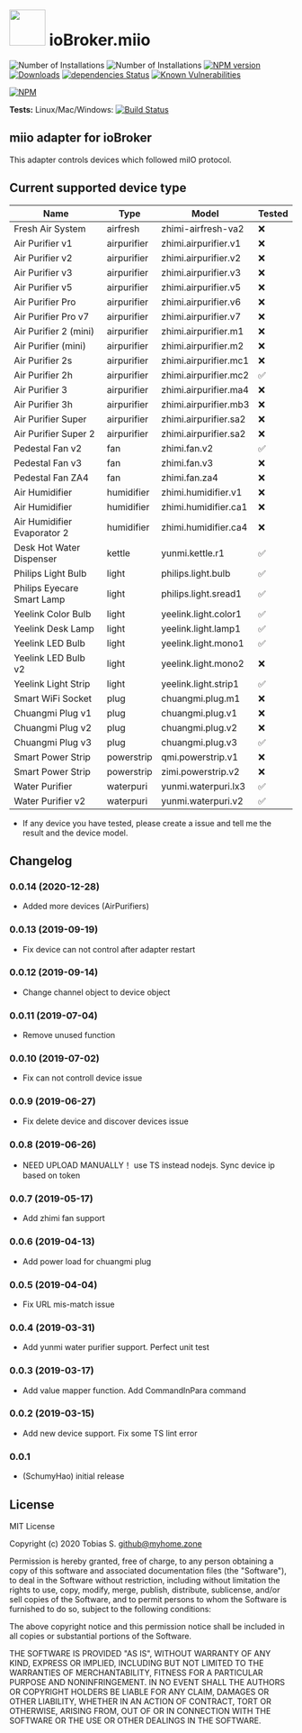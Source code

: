 <h1>
    <img src="admin/miio.png" width="64"/>
    ioBroker.miio
</h1>

![Number of Installations](http://iobroker.live/badges/miio-installed.svg) 
![Number of Installations](http://iobroker.live/badges/miio-stable.svg) 
[![NPM version](http://img.shields.io/npm/v/iobroker.miio.svg)](https://www.npmjs.com/package/iobroker.miio)
[![Downloads](https://img.shields.io/npm/dm/iobroker.miio.svg)](https://www.npmjs.com/package/iobroker.miio)
[![dependencies Status](https://status.david-dm.org/gh/dontobi/iobroker.miio.svg)](https://david-dm.org/dontobi/iobroker.miio)
[![Known Vulnerabilities](https://snyk.io/test/github/dontobi/ioBroker.miio/badge.svg)](https://snyk.io/test/github/dontobi/ioBroker.miio)

[![NPM](https://nodei.co/npm/iobroker.miio.png?downloads=true)](https://nodei.co/npm/iobroker.miio/)

**Tests:** Linux/Mac/Windows: [![Build Status](https://travis-ci.com/dontobi/ioBroker.miio.svg?branch=master)](https://travis-ci.com/dontobi/ioBroker.miio)

## miio adapter for ioBroker

This adapter controls devices which followed miIO protocol.

## Current supported device type

| Name                        | Type        | Model                 | Tested |
|---|---|---|---|
| Fresh Air System            | airfresh    | zhimi-airfresh-va2    | ❌     |
| Air Purifier v1             | airpurifier | zhimi.airpurifier.v1  | ❌     |
| Air Purifier v2             | airpurifier | zhimi.airpurifier.v2  | ❌     |
| Air Purifier v3             | airpurifier | zhimi.airpurifier.v3  | ❌     |
| Air Purifier v5             | airpurifier | zhimi.airpurifier.v5  | ❌     |
| Air Purifier Pro            | airpurifier | zhimi.airpurifier.v6  | ❌     |
| Air Purifier Pro v7         | airpurifier | zhimi.airpurifier.v7  | ❌     |
| Air Purifier 2 (mini)       | airpurifier | zhimi.airpurifier.m1  | ❌     |
| Air Purifier (mini)         | airpurifier | zhimi.airpurifier.m2  | ❌     |
| Air Purifier 2s             | airpurifier | zhimi.airpurifier.mc1 | ❌     |
| Air Purifier 2h             | airpurifier | zhimi.airpurifier.mc2 | ✅     |
| Air Purifier 3              | airpurifier | zhimi.airpurifier.ma4 | ❌     |
| Air Purifier 3h             | airpurifier | zhimi.airpurifier.mb3 | ❌     |
| Air Purifier Super          | airpurifier | zhimi.airpurifier.sa2 | ❌     |
| Air Purifier Super 2        | airpurifier | zhimi.airpurifier.sa2 | ❌     |
| Pedestal Fan v2             | fan         | zhimi.fan.v2          | ✅     |
| Pedestal Fan v3             | fan         | zhimi.fan.v3          | ❌     |
| Pedestal Fan ZA4            | fan         | zhimi.fan.za4         | ❌     |
| Air Humidifier              | humidifier  | zhimi.humidifier.v1   | ❌     |
| Air Humidifier              | humidifier  | zhimi.humidifier.ca1  | ❌     |
| Air Humidifier Evaporator 2 | humidifier  | zhimi.humidifier.ca4  | ❌     |
| Desk Hot Water Dispenser    | kettle      | yunmi.kettle.r1       | ✅     |
| Philips Light Bulb          | light       | philips.light.bulb    | ✅     |
| Philips Eyecare Smart Lamp  | light       | philips.light.sread1  | ✅     |
| Yeelink Color Bulb          | light       | yeelink.light.color1  | ✅     |
| Yeelink Desk Lamp           | light       | yeelink.light.lamp1   | ✅     |
| Yeelink LED Bulb            | light       | yeelink.light.mono1   | ✅     |
| Yeelink LED Bulb v2         | light       | yeelink.light.mono2   | ❌     |
| Yeelink Light Strip         | light       | yeelink.light.strip1  | ✅     |
| Smart WiFi Socket           | plug        | chuangmi.plug.m1      | ❌     |
| Chuangmi Plug v1            | plug        | chuangmi.plug.v1      | ❌     |
| Chuangmi Plug v2            | plug        | chuangmi.plug.v2      | ❌     |
| Chuangmi Plug v3            | plug        | chuangmi.plug.v3      | ✅     |
| Smart Power Strip           | powerstrip  | qmi.powerstrip.v1     | ❌     |
| Smart Power Strip           | powerstrip  | zimi.powerstrip.v2    | ❌     |
| Water Purifier              | waterpuri   | yunmi.waterpuri.lx3   | ✅     |
| Water Purifier v2           | waterpuri   | yunmi.waterpuri.v2    | ✅     |

- If any device you have tested, please create a issue and tell me the result and the device model.


## Changelog
### 0.0.14 (2020-12-28)
* Added more devices (AirPurifiers)

### 0.0.13 (2019-09-19)
* Fix device can not control after adapter restart

### 0.0.12 (2019-09-14)
* Change channel object to device object

### 0.0.11 (2019-07-04)
* Remove unused function

### 0.0.10 (2019-07-02)
* Fix can not controll device issue

### 0.0.9 (2019-06-27)
* Fix delete device and discover devices issue

### 0.0.8 (2019-06-26)
* NEED UPLOAD MANUALLY！ use TS instead nodejs. Sync device ip based on token 

### 0.0.7 (2019-05-17)
* Add zhimi fan support

### 0.0.6 (2019-04-13)
* Add power load for chuangmi plug

### 0.0.5 (2019-04-04)
* Fix URL mis-match issue

### 0.0.4 (2019-03-31)
* Add yunmi water purifier support. Perfect unit test

### 0.0.3 (2019-03-17)
* Add value mapper function. Add CommandInPara command

### 0.0.2 (2019-03-15)
* Add new device support. Fix some TS lint error

### 0.0.1
* (SchumyHao) initial release

## License
MIT License

Copyright (c) 2020 Tobias S. <github@myhome.zone>

Permission is hereby granted, free of charge, to any person obtaining a copy
of this software and associated documentation files (the "Software"), to deal
in the Software without restriction, including without limitation the rights
to use, copy, modify, merge, publish, distribute, sublicense, and/or sell
copies of the Software, and to permit persons to whom the Software is
furnished to do so, subject to the following conditions:

The above copyright notice and this permission notice shall be included in all
copies or substantial portions of the Software.

THE SOFTWARE IS PROVIDED "AS IS", WITHOUT WARRANTY OF ANY KIND, EXPRESS OR
IMPLIED, INCLUDING BUT NOT LIMITED TO THE WARRANTIES OF MERCHANTABILITY,
FITNESS FOR A PARTICULAR PURPOSE AND NONINFRINGEMENT. IN NO EVENT SHALL THE
AUTHORS OR COPYRIGHT HOLDERS BE LIABLE FOR ANY CLAIM, DAMAGES OR OTHER
LIABILITY, WHETHER IN AN ACTION OF CONTRACT, TORT OR OTHERWISE, ARISING FROM,
OUT OF OR IN CONNECTION WITH THE SOFTWARE OR THE USE OR OTHER DEALINGS IN THE
SOFTWARE.
